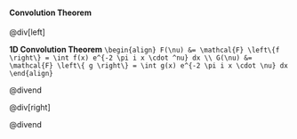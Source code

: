 #### Convolution Theorem

@div[left]

__1D Convolution Theorem__
`\begin{align} F(\nu) &= \mathcal{F} \left\{f \right\} = \int f(x) e^{-2 \pi i x \cdot ^nu} dx \\ G(\nu) &= \mathcal{F} \left\{ g \right\} = \int g(x) e^{-2 \pi i x \cdot \nu} dx \end{align}`

@divend

@div[right]



@divend